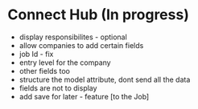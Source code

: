 # Connect Hub (In progress)
 - display responsibilites - optional
- allow companies to add certain fields
 - job Id - fix 
 - entry level for the company
 - other fields too
 - structure the model attribute, dont send all the data
 - fields are not to display
 - add save for later - feature [to the Job]